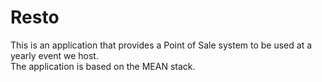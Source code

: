 # Resto 

This is an application that provides a Point of Sale system to be used at a yearly event we host.  
The application is based on the MEAN stack. 
